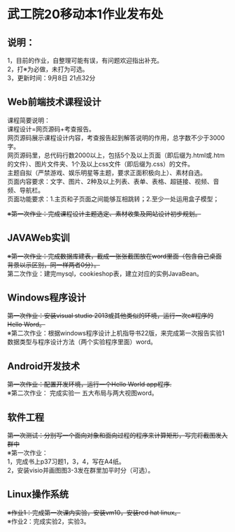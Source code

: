 # 武工院20移动本1作业发布处
## 说明：
1，目前的作业，自整理可能有误，有问题欢迎指出补充。   
2，打※为必做，未打为可选。        
3，更新时间：9月8日 21点32分   
         
## Web前端技术课程设计   
课程简要说明：    
课程设计=网页源码+考查报告。    
网页源码展示课程设计内容，考查报告起到解答说明的作用，总字数不少于3000字。    
网页源码里，总代码行数2000以上，包括5个及以上页面（即后缀为.html或.htm的文件）、图片文件夹、1个及以上css文件（即后缀为.css）的文件。    
主题自拟（严禁游戏、娱乐明星等主题，要求正面积极向上）、素材自选。    
页面内容要求：文字、图片、2种及以上列表、表单、表格、超链接、视频、音频、导航栏。    
页面功能要求：1.主页和子页面之间能够互相跳转；2.至少一处运用盒子模型；    

~~※第一次作业：完成课程设计主题选定、素材收集及网站设计初步规划。~~    
          
## JAVAWeb实训   
~~※第一次作业：完成数据库建表，截成一张张截图放在word里面（包含自己桌面背景以示区别，同一样两者0分）。~~     
第二次作业：建完mysql，cookieshop表，建立对应的实例JavaBean。

## Windows程序设计
~~第一次作业：安装visual studio 2013或其他类似的环境，运行一次c#程序的Hello Word。~~         
※第二次作业：根据windows程序设计上机指导书22版，来完成第一次报告实验1数据类型与程序设计方法（两个实验程序里面）word。
               
## Android开发技术      
~~第一次作业：配置开发环境，运行一个Hello World app程序.~~      
※第二次作业： 完成实验一 五大布局与两大视图word。    

## 软件工程
~~第一次测试：分别写一个面向对象和面向过程的程序来计算矩形，写完将截图发入群中~~       
※第一次作业：     
1，完成书上p37习题1，3，4，写在A4纸。       
2，安装visio并画图图3-3发在群里加平时分（可选）。

## Linux操作系统
~~※作业1：完成第一次课内实验，安装vm10，安装red hat linux。~~     
※作业2：完成实验2，实验3。
